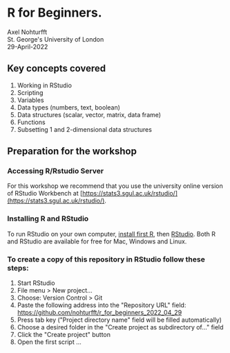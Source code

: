 # R for Beginners. 
Axel Nohturfft  
St. George's University of London  
29-April-2022 


## Key concepts covered  

1. Working in RStudio  
2. Scripting  
3. Variables  
4. Data types (numbers, text, boolean)  
5. Data structures (scalar, vector, matrix, data frame)  
6. Functions  
7. Subsetting 1 and 2-dimensional data structures  


## Preparation for the workshop  

### Accessing R/Rstudio Server  

For this workshop we recommend that you use the university online version of RStudio Workbench at [https://stats3.sgul.ac.uk/rstudio/](https://stats3.sgul.ac.uk/rstudio/).  


### Installing R and RStudio  

To run RStudio on your own computer, [install first R](https://www.r-project.org/), then [RStudio](https://rstudio.com/products/rstudio/download/). Both R and RStudio are available for free for Mac, Windows and Linux.


### To create a copy of this repository in RStudio follow these steps:  

1. Start RStudio  
2. File menu > New project...  
3. Choose: Version Control > Git  
4. Paste the following address into the "Repository URL" field: https://github.com/nohturfft/r_for_beginners_2022_04_29  
5. Press tab key ("Project directory name" field will be filled automatically)  
6. Choose a desired folder in the "Create project as subdirectory of..." field  
7. Click the "Create project" button  
8. Open the first script ...

